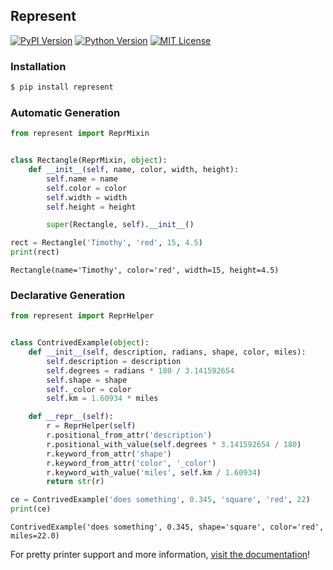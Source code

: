## Represent
[![PyPI Version][ppi]][ppl] [![Python Version][pvi]][pvl] [![MIT License][mli]][mll]

  [ppi]: http://img.shields.io/pypi/v/represent.svg?style=flat-square
  [ppl]: https://pypi.python.org/pypi/represent/
  [pvi]: https://img.shields.io/badge/python-2.7%2C%203-brightgreen.svg?style=flat-square
  [pvl]: https://www.python.org/downloads/
  [mli]: http://img.shields.io/badge/license-MIT-blue.svg?style=flat-square
  [mll]: https://raw.githubusercontent.com/RazerM/represent/master/LICENSE

### Installation

```bash
$ pip install represent
```

### Automatic Generation

```python
from represent import ReprMixin


class Rectangle(ReprMixin, object):
    def __init__(self, name, color, width, height):
        self.name = name
        self.color = color
        self.width = width
        self.height = height

        super(Rectangle, self).__init__()

rect = Rectangle('Timothy', 'red', 15, 4.5)
print(rect)
```

```
Rectangle(name='Timothy', color='red', width=15, height=4.5)
```

### Declarative Generation

```python
from represent import ReprHelper


class ContrivedExample(object):
    def __init__(self, description, radians, shape, color, miles):
        self.description = description
        self.degrees = radians * 180 / 3.141592654
        self.shape = shape
        self._color = color
        self.km = 1.60934 * miles

    def __repr__(self):
        r = ReprHelper(self)
        r.positional_from_attr('description')
        r.positional_with_value(self.degrees * 3.141592654 / 180)
        r.keyword_from_attr('shape')
        r.keyword_from_attr('color', '_color')
        r.keyword_with_value('miles', self.km / 1.60934)
        return str(r)

ce = ContrivedExample('does something', 0.345, 'square', 'red', 22)
print(ce)
```

```
ContrivedExample('does something', 0.345, shape='square', color='red', miles=22.0)
```

For pretty printer support and more information, [visit the documentation][doc]!

  [doc]: http://pythonhosted.org/Represent/